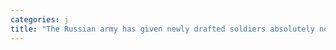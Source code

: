 ```yaml
---
categories: j
title: "The Russian army has given newly drafted soldiers absolutely no equipment forcing families to buy armor and clothing so conscripts have a chance to come back"
---
```

